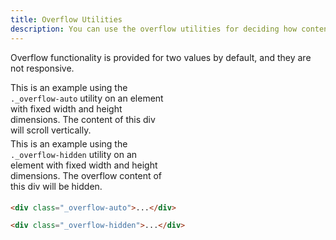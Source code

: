 ```yaml
---
title: Overflow Utilities
description: You can use the overflow utilities for deciding how content overflows an element.
---
```

Overflow functionality is provided for two values by default, and they are not responsive.

<i-code title="Overflow Utility Example">
<i-tab type="preview">
<div class="_overflow-auto _background-gray-20 _padding-x-1 _display-inline-block" style="max-width: 250px; height: 90px;">
    This is an example using the <code>._overflow-auto</code> utility on an element with fixed width and height dimensions. The content of this div will scroll vertically.
</div> 
<div class="_overflow-hidden _background-gray-20 _margin-top-1 _padding-x-1 _display-inline-block" style="max-width: 250px; height: 90px;">
    This is an example using the <code>._overflow-hidden</code> utility on an element with fixed width and height dimensions. The overflow content of this div will be hidden.
</div> 
</i-tab>
<i-tab type="html">

~~~html
<div class="_overflow-auto">...</div>
~~~
~~~html
<div class="_overflow-hidden">...</div>
~~~

</i-tab>
</i-code>
